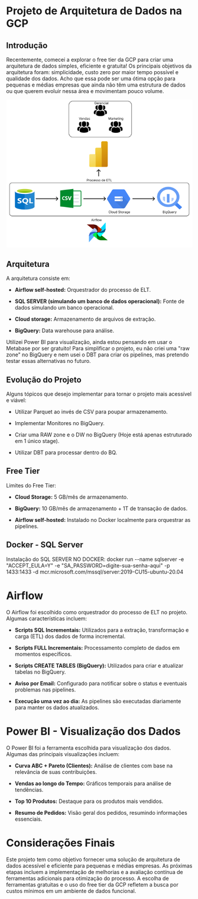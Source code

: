 # Projeto de Arquitetura de Dados na GCP

## Introdução

Recentemente, comecei a explorar o free tier da GCP para criar uma arquitetura de dados simples, eficiente e gratuita! Os principais objetivos da arquitetura foram: simplicidade, custo zero por maior tempo possível e qualidade dos dados. Acho que essa pode ser uma ótima opção para pequenas e médias empresas que ainda não têm uma estrutura de dados ou que querem evoluir nessa área e movimentam pouco volume.

![Texto Alternativo](Arquivos/GCP%20Arquitetura.png)

## Arquitetura

A arquitetura consiste em:

- **Airflow self-hosted:** Orquestrador do processo de ELT.

- **SQL SERVER (simulando um banco de dados operacional):** Fonte de dados simulando um banco operacional.

- **Cloud storage:** Armazenamento de arquivos de extração.

- **BigQuery:** Data warehouse para análise.

Utilizei Power BI para visualização, ainda estou pensando em usar o Metabase por ser gratuito! Para simplificar o projeto, eu não criei uma "raw zone" no BigQuery e nem usei o DBT para criar os pipelines, mas pretendo testar essas alternativas no futuro.

## Evolução do Projeto

Alguns tópicos que desejo implementar para tornar o projeto mais acessível e viável:

- Utilizar Parquet ao invés de CSV para poupar armazenamento.

- Implementar Monitores no BigQuery.

- Criar uma RAW zone e o DW no BigQuery (Hoje está apenas estruturado em 1 único stage).

- Utilizar DBT para processar dentro do BQ.

## Free Tier

Limites do Free Tier:

- **Cloud Storage:** 5 GB/mês de armazenamento.

- **BigQuery:** 10 GB/mês de armazenamento + 1T de transação de dados.

- **Airflow self-hosted:** Instalado no Docker localmente para orquestrar as pipelines.

## Docker - SQL Server

Instalação do SQL SERVER NO DOCKER:
docker run --name sqlserver -e "ACCEPT_EULA=Y" -e "SA_PASSWORD=digite-sua-senha-aqui" -p 1433:1433 -d mcr.microsoft.com/mssql/server:2019-CU15-ubuntu-20.04
# Airflow

O Airflow foi escolhido como orquestrador do processo de ELT no projeto. Algumas características incluem:

- **Scripts SQL Incrementais:** Utilizados para a extração, transformação e carga (ETL) dos dados de forma incremental.

- **Scripts FULL Incrementais:** Processamento completo de dados em momentos específicos.

- **Scripts CREATE TABLES (BigQuery):** Utilizados para criar e atualizar tabelas no BigQuery.

- **Aviso por Email:** Configurado para notificar sobre o status e eventuais problemas nas pipelines.

- **Execução uma vez ao dia:** As pipelines são executadas diariamente para manter os dados atualizados.

# Power BI - Visualização dos Dados

O Power BI foi a ferramenta escolhida para visualização dos dados. Algumas das principais visualizações incluem:

- **Curva ABC + Pareto (Clientes):** Análise de clientes com base na relevância de suas contribuições.

- **Vendas ao longo do Tempo:** Gráficos temporais para análise de tendências.

- **Top 10 Produtos:** Destaque para os produtos mais vendidos.

- **Resumo de Pedidos:** Visão geral dos pedidos, resumindo informações essenciais.

# Considerações Finais

Este projeto tem como objetivo fornecer uma solução de arquitetura de dados acessível e eficiente para pequenas e médias empresas. As próximas etapas incluem a implementação de melhorias e a avaliação contínua de ferramentas adicionais para otimização do processo. A escolha de ferramentas gratuitas e o uso do free tier da GCP refletem a busca por custos mínimos em um ambiente de dados funcional.
